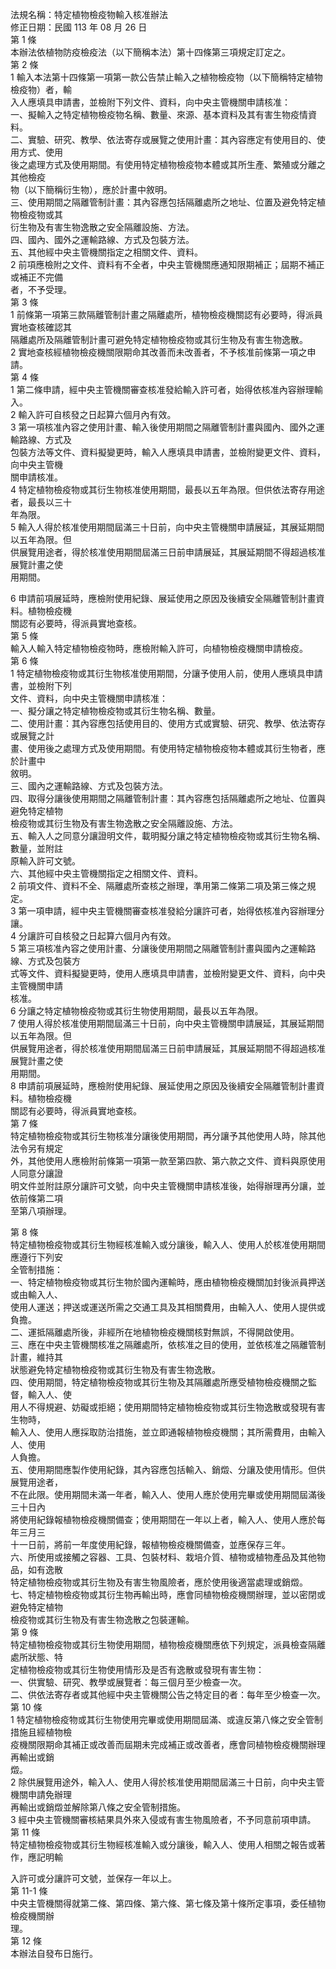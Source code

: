 法規名稱：特定植物檢疫物輸入核准辦法  
修正日期：民國 113 年 08 月 26 日  
第 1 條  
本辦法依植物防疫檢疫法（以下簡稱本法）第十四條第三項規定訂定之。  
第 2 條  
1 輸入本法第十四條第一項第一款公告禁止輸入之植物檢疫物（以下簡稱特定植物檢疫物）者，輸  
入人應填具申請書，並檢附下列文件、資料，向中央主管機關申請核准：  
一、擬輸入之特定植物檢疫物名稱、數量、來源、基本資料及其有害生物疫情資料。  
二、實驗、研究、教學、依法寄存或展覽之使用計畫：其內容應定有使用目的、使用方式、使用  
後之處理方式及使用期間。有使用特定植物檢疫物本體或其所生產、繁殖或分離之其他檢疫  
物（以下簡稱衍生物），應於計畫中敘明。  
三、使用期間之隔離管制計畫：其內容應包括隔離處所之地址、位置及避免特定植物檢疫物或其  
衍生物及有害生物逸散之安全隔離設施、方法。  
四、國內、國外之運輸路線、方式及包裝方法。  
五、其他經中央主管機關指定之相關文件、資料。  
2 前項應檢附之文件、資料有不全者，中央主管機關應通知限期補正；屆期不補正或補正不完備  
者，不予受理。  
第 3 條  
1 前條第一項第三款隔離管制計畫之隔離處所，植物檢疫機關認有必要時，得派員實地查核確認其  
隔離處所及隔離管制計畫可避免特定植物檢疫物或其衍生物及有害生物逸散。  
2 實地查核經植物檢疫機關限期命其改善而未改善者，不予核准前條第一項之申請。  
第 4 條  
1 第二條申請，經中央主管機關審查核准發給輸入許可者，始得依核准內容辦理輸入。  
2 輸入許可自核發之日起算六個月內有效。  
3 第一項核准內容之使用計畫、輸入後使用期間之隔離管制計畫與國內、國外之運輸路線、方式及  
包裝方法等文件、資料擬變更時，輸入人應填具申請書，並檢附變更文件、資料，向中央主管機  
關申請核准。  
4 特定植物檢疫物或其衍生物核准使用期間，最長以五年為限。但供依法寄存用途者，最長以三十  
年為限。  
5 輸入人得於核准使用期間屆滿三十日前，向中央主管機關申請展延，其展延期間以五年為限。但  
供展覽用途者，得於核准使用期間屆滿三日前申請展延，其展延期間不得超過核准展覽計畫之使  
用期間。  


6 申請前項展延時，應檢附使用紀錄、展延使用之原因及後續安全隔離管制計畫資料。植物檢疫機  
關認有必要時，得派員實地查核。  
第 5 條  
輸入人輸入特定植物檢疫物時，應檢附輸入許可，向植物檢疫機關申請檢疫。  
第 6 條  
1 特定植物檢疫物或其衍生物核准使用期間，分讓予使用人前，使用人應填具申請書，並檢附下列  
文件、資料，向中央主管機關申請核准：  
一、擬分讓之特定植物檢疫物或其衍生物名稱、數量。  
二、使用計畫：其內容應包括使用目的、使用方式或實驗、研究、教學、依法寄存或展覽之計  
畫、使用後之處理方式及使用期間。有使用特定植物檢疫物本體或其衍生物者，應於計畫中  
敘明。  
三、國內之運輸路線、方式及包裝方法。  
四、取得分讓後使用期間之隔離管制計畫：其內容應包括隔離處所之地址、位置與避免特定植物  
檢疫物或其衍生物及有害生物逸散之安全隔離設施、方法。  
五、輸入人之同意分讓證明文件，載明擬分讓之特定植物檢疫物或其衍生物名稱、數量，並附註  
原輸入許可文號。  
六、其他經中央主管機關指定之相關文件、資料。  
2 前項文件、資料不全、隔離處所查核之辦理，準用第二條第二項及第三條之規定。  
3 第一項申請，經中央主管機關審查核准發給分讓許可者，始得依核准內容辦理分讓。  
4 分讓許可自核發之日起算六個月內有效。  
5 第三項核准內容之使用計畫、分讓後使用期間之隔離管制計畫與國內之運輸路線、方式及包裝方  
式等文件、資料擬變更時，使用人應填具申請書，並檢附變更文件、資料，向中央主管機關申請  
核准。  
6 分讓之特定植物檢疫物或其衍生物使用期間，最長以五年為限。  
7 使用人得於核准使用期間屆滿三十日前，向中央主管機關申請展延，其展延期間以五年為限。但  
供展覽用途者，得於核准使用期間屆滿三日前申請展延，其展延期間不得超過核准展覽計畫之使  
用期間。  
8 申請前項展延時，應檢附使用紀錄、展延使用之原因及後續安全隔離管制計畫資料。植物檢疫機  
關認有必要時，得派員實地查核。  
第 7 條  
特定植物檢疫物或其衍生物核准分讓後使用期間，再分讓予其他使用人時，除其他法令另有規定  
外，其他使用人應檢附前條第一項第一款至第四款、第六款之文件、資料與原使用人同意分讓證  
明文件並附註原分讓許可文號，向中央主管機關申請核准後，始得辦理再分讓，並依前條第二項  
至第八項辦理。  


第 8 條  
特定植物檢疫物或其衍生物經核准輸入或分讓後，輸入人、使用人於核准使用期間應遵行下列安  
全管制措施：  
一、特定植物檢疫物或其衍生物於國內運輸時，應由植物檢疫機關加封後派員押送或由輸入人、  
使用人運送；押送或運送所需之交通工具及其相關費用，由輸入人、使用人提供或負擔。  
二、運抵隔離處所後，非經所在地植物檢疫機關核對無誤，不得開啟使用。  
三、應在中央主管機關核准之隔離處所，依核准之目的使用，並依核准之隔離管制計畫，維持其  
狀態避免特定植物檢疫物或其衍生物及有害生物逸散。  
四、使用期間，特定植物檢疫物或其衍生物及其隔離處所應受植物檢疫機關之監督，輸入人、使  
用人不得規避、妨礙或拒絕；使用期間特定植物檢疫物或其衍生物逸散或發現有害生物時，  
輸入人、使用人應採取防治措施，並立即通報植物檢疫機關；其所需費用，由輸入人、使用  
人負擔。  
五、使用期間應製作使用紀錄，其內容應包括輸入、銷燬、分讓及使用情形。但供展覽用途者，  
不在此限。使用期間未滿一年者，輸入人、使用人應於使用完畢或使用期間屆滿後三十日內  
將使用紀錄報植物檢疫機關備查；使用期間在一年以上者，輸入人、使用人應於每年三月三  
十一日前，將前一年度使用紀錄，報植物檢疫機關備查，並應保存三年。  
六、所使用或接觸之容器、工具、包裝材料、栽培介質、植物或植物產品及其他物品，如有逸散  
特定植物檢疫物或其衍生物及有害生物風險者，應於使用後適當處理或銷燬。  
七、特定植物檢疫物或其衍生物再輸出時，應會同植物檢疫機關辦理，並以密閉或避免特定植物  
檢疫物或其衍生物及有害生物逸散之包裝運輸。  
第 9 條  
特定植物檢疫物或其衍生物使用期間，植物檢疫機關應依下列規定，派員檢查隔離處所狀態、特  
定植物檢疫物或其衍生物使用情形及是否有逸散或發現有害生物：  
一、供實驗、研究、教學或展覽者：每三個月至少檢查一次。  
二、供依法寄存者或其他經中央主管機關公告之特定目的者：每年至少檢查一次。  
第 10 條  
1 特定植物檢疫物或其衍生物使用完畢或使用期間屆滿、或違反第八條之安全管制措施且經植物檢  
疫機關限期命其補正或改善而屆期未完成補正或改善者，應會同植物檢疫機關辦理再輸出或銷  
燬。  
2 除供展覽用途外，輸入人、使用人得於核准使用期間屆滿三十日前，向中央主管機關申請免辦理  
再輸出或銷燬並解除第八條之安全管制措施。  
3 經中央主管機關審核結果具外來入侵或有害生物風險者，不予同意前項申請。  
第 11 條  
特定植物檢疫物或其衍生物經核准輸入或分讓後，輸入人、使用人相關之報告或著作，應記明輸  


入許可或分讓許可文號，並保存一年以上。  
第 11-1 條  
中央主管機關得就第二條、第四條、第六條、第七條及第十條所定事項，委任植物檢疫機關辦  
理。  
第 12 條  
本辦法自發布日施行。  


